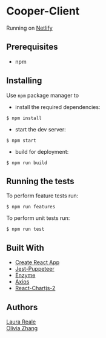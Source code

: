 # Cooper-Client

Running on [Netlify](https://ol-cooper-client.netlify.com/)  


## Prerequisites

* npm

## Installing

Use `npm` package manager to

* install the required dependencies:
```
$ npm install
```

* start the dev server:
```
$ npm start
```

* build for deployment:
```
$ npm run build
```
## Running the tests

To perform feature tests run:
```
$ npm run features
```
To perform unit tests run:
```
$ npm run test
```

## Built With
* [Create React App](https://github.com/facebook/create-react-app)
* [Jest-Puppeteer](https://github.com/smooth-code/jest-puppeteer)
* [Enzyme](https://github.com/airbnb/enzyme)
* [Axios](https://www.npmjs.com/package/axios)
* [React-Chartjs-2](https://github.com/jerairrest/react-chartjs-2)


## Authors 
[Laura Reale](https://github.com/LauraRe)  
[Olivia Zhang](https://github.com/yanqiuzhang)